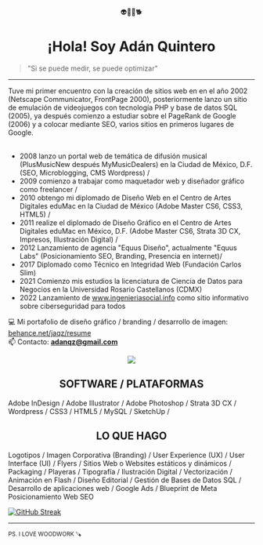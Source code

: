 <div align="center">👽👾👻🐕</div>
<h1 align="center">¡Hola! Soy Adán Quintero</h1>
<blockquote>"Si se puede medir, se puede optimizar"</blockquote>
<hr>
Tuve mi primer encuentro con la creación de sitios web en en el año 2002 (Netscape Communicator, FrontPage 2000), posteriormente lanzo un sitio de emulación de videojuegos con tecnología PHP y base de datos SQL (2005), ya después comienzo a estudiar sobre el PageRank de Google (2006) y a colocar mediante SEO, varios sitios en primeros lugares de Google.<br><br> 
<ul>
<li>2008 lanzo un portal web de temática de difusión musical (PlusMusicNew después MyMusicDealers) en la Ciudad de México, D.F. (SEO, Microblogging, CMS Wordpress) /</li>
<li>2009 comienzo a trabajar como maquetador web y diseñador gráfico como freelancer / </li>
<li>2010 obtengo mi diplomado de Diseño Web en el Centro de Artes Digitales eduMac en la Ciudad de México (Adobe Master CS6, CSS3, HTML5) /</li>
<li>2011 realize el diplomado de Diseño Gráfico en el Centro de Artes Digitales eduMac en México, D.F. (Adobe Master CS6, Strata 3D CX, Impresos, Illustración Digital) /</li>
<li>2012 Lanzamiento de agencia "Equus Diseño", actualmente "Equus Labs" (Posicionamiento SEO, Branding, Presencia en internet)/ </li>
<li>2017 Diplomado como Técnico en Integridad Web (Fundación Carlos Slim) </li>
<li>2021 Comienzo mis estudios la licenciatura de Ciencia de Datos para Negocios en la Universidad Rosario Castellanos (CDMX)</li>
<li>2022 Lanzamiento de <a href="www.ingenieriasocial.info">www.ingenieriasocial.info</a> como sitio informativo sobre ciberseguridad para todos</li>
</ul>

💻 Mi portafolio de diseño gráfico / branding / desarrollo de imagen: <a href="https://www.behance.net/jaqz/resume" target="_blank">behance.net/jaqz/resume</a><br>
📫 Contacto: **adanqz@gmail.com**

<p align="center">
    <img src="https://skillicons.dev/icons?i=php,html,mysql,py,bootstrap,wordpress,css,ps,ai,vscode" />
</p>

<h2 align="center">SOFTWARE / PLATAFORMAS</h2>
Adobe InDesign / 
Adobe Illustrator / 
Adobe Photoshop / 
Strata 3D CX / 
Wordpress / 
CSS3 / 
HTML5 / 
MySQL / 
SketchUp / 

<h2 align="center">LO QUE HAGO</h2>
Logotipos / 
Imagen Corporativa (Branding) / 
User Experience (UX) / User Interface (UI) / 
Flyers / 
Sitios Web o Websites estáticos y dinámicos / 
Packaging / 
Playeras / 
Tipografía / 
Ilustración Digital / Vectorización / 
Animación en Flash / 
Diseño Editorial / 
Gestión de Bases de Datos SQL / 
Desarrollo de aplicaciones web / 
Google Ads / Blueprint de Meta 
Posicionamiento Web SEO

[![GitHub Streak](https://streak-stats.demolab.com?user=adanqz&border_radius=0&locale=es&date_format=j%20M%5B%20Y%5D&mode=weekly&card_width=450)](https://git.io/streak-stats)


<hr><small>PS. I LOVE WOODWORK 🪚 </small>
